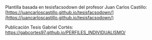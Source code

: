 
Plantilla basada en tesisfacsodown del profesor Juan Carlos Castillo: 
[https://juancarloscastillo.github.io/tesisfacsodown/](https://juancarloscastillo.github.io/tesisfacsodown/)

Publicación Tesis Gabriel Cortés: https://gabcortes97.github.io/PERFILES_INDIVIDUALISMO/


